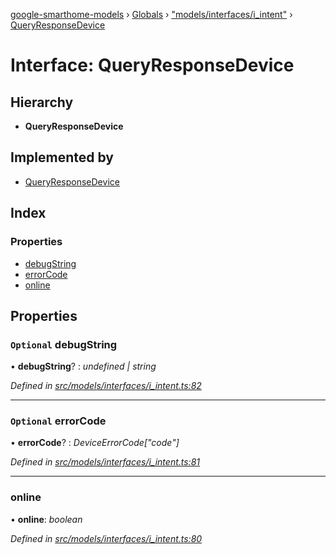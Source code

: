 [google-smarthome-models](../README.md) › [Globals](../globals.md) › ["models/interfaces/i_intent"](../modules/_models_interfaces_i_intent_.md) › [QueryResponseDevice](_models_interfaces_i_intent_.queryresponsedevice.md)

# Interface: QueryResponseDevice

## Hierarchy

* **QueryResponseDevice**

## Implemented by

* [QueryResponseDevice](../classes/_models_intent_.queryresponsedevice.md)

## Index

### Properties

* [debugString](_models_interfaces_i_intent_.queryresponsedevice.md#optional-debugstring)
* [errorCode](_models_interfaces_i_intent_.queryresponsedevice.md#optional-errorcode)
* [online](_models_interfaces_i_intent_.queryresponsedevice.md#online)

## Properties

### `Optional` debugString

• **debugString**? : *undefined | string*

*Defined in [src/models/interfaces/i_intent.ts:82](https://github.com/galactic1969/google-smarthome-models/blob/633871f/src/models/interfaces/i_intent.ts#L82)*

___

### `Optional` errorCode

• **errorCode**? : *DeviceErrorCode["code"]*

*Defined in [src/models/interfaces/i_intent.ts:81](https://github.com/galactic1969/google-smarthome-models/blob/633871f/src/models/interfaces/i_intent.ts#L81)*

___

###  online

• **online**: *boolean*

*Defined in [src/models/interfaces/i_intent.ts:80](https://github.com/galactic1969/google-smarthome-models/blob/633871f/src/models/interfaces/i_intent.ts#L80)*
